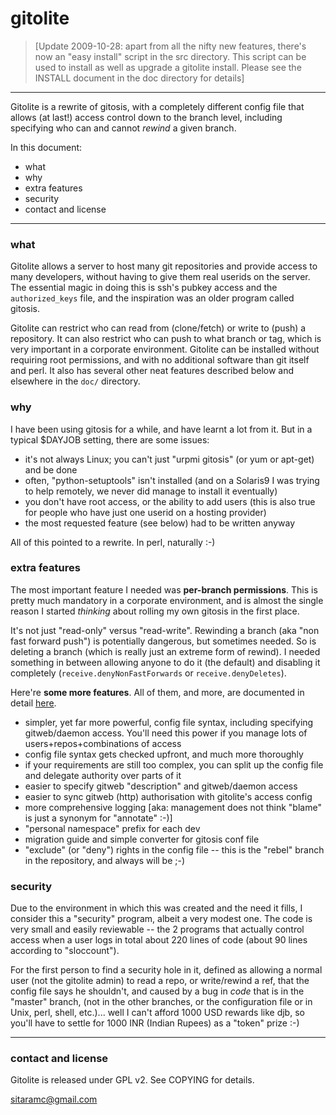 # gitolite

>   [Update 2009-10-28: apart from all the nifty new features, there's now an
>   "easy install" script in the src directory.  This script can be used to
>   install as well as upgrade a gitolite install.  Please see the INSTALL
>   document in the doc directory for details]

----

Gitolite is a rewrite of gitosis, with a completely different config file that
allows (at last!) access control down to the branch level, including
specifying who can and cannot *rewind* a given branch.

In this document:

  * what
  * why
  * extra features
  * security
  * contact and license

----

### what

Gitolite allows a server to host many git repositories and provide access to
many developers, without having to give them real userids on the server.  The
essential magic in doing this is ssh's pubkey access and the `authorized_keys`
file, and the inspiration was an older program called gitosis.

Gitolite can restrict who can read from (clone/fetch) or write to (push) a
repository.  It can also restrict who can push to what branch or tag, which is
very important in a corporate environment.  Gitolite can be installed without
requiring root permissions, and with no additional software than git itself
and perl.  It also has several other neat features described below and
elsewhere in the `doc/` directory.

### why

I have been using gitosis for a while, and have learnt a lot from it.  But in
a typical $DAYJOB setting, there are some issues:

  * it's not always Linux; you can't just "urpmi gitosis" (or yum or apt-get)
    and be done
  * often, "python-setuptools" isn't installed (and on a Solaris9 I was trying
    to help remotely, we never did manage to install it eventually)
  * you don't have root access, or the ability to add users (this is also true
    for people who have just one userid on a hosting provider)
  * the most requested feature (see below) had to be written anyway

All of this pointed to a rewrite.  In perl, naturally :-)

### extra features

The most important feature I needed was **per-branch permissions**.  This is
pretty much mandatory in a corporate environment, and is almost the single
reason I started *thinking* about rolling my own gitosis in the first place.

It's not just "read-only" versus "read-write".  Rewinding a branch (aka "non
fast forward push") is potentially dangerous, but sometimes needed.  So is
deleting a branch (which is really just an extreme form of rewind).  I needed
something in between allowing anyone to do it (the default) and disabling it
completely (`receive.denyNonFastForwards` or `receive.denyDeletes`).

Here're **some more features**.  All of them, and more, are documented in
detail [here][gsdiff].

[gsdiff]: http://github.com/sitaramc/gitolite/blob/pu/doc/3-faq-tips-etc.mkd#diff

  * simpler, yet far more powerful, config file syntax, including specifying
    gitweb/daemon access.  You'll need this power if you manage lots of
    users+repos+combinations of access
  * config file syntax gets checked upfront, and much more thoroughly
  * if your requirements are still too complex, you can split up the config
    file and delegate authority over parts of it
  * easier to specify gitweb "description" and gitweb/daemon access
  * easier to sync gitweb (http) authorisation with gitolite's access config
  * more comprehensive logging [aka: management does not think "blame" is just
    a synonym for "annotate" :-)]
  * "personal namespace" prefix for each dev
  * migration guide and simple converter for gitosis conf file
  * "exclude" (or "deny") rights in the config file -- this is the "rebel"
    branch in the repository, and always will be ;-)

### security

Due to the environment in which this was created and the need it fills, I
consider this a "security" program, albeit a very modest one.  The code is
very small and easily reviewable -- the 2 programs that actually control
access when a user logs in total about 220 lines of code (about 90 lines
according to "sloccount").

For the first person to find a security hole in it, defined as allowing a
normal user (not the gitolite admin) to read a repo, or write/rewind a ref,
that the config file says he shouldn't, and caused by a bug in *code* that is
in the "master" branch, (not in the other branches, or the configuration file
or in Unix, perl, shell, etc.)...  well I can't afford 1000 USD rewards like
djb, so you'll have to settle for 1000 INR (Indian Rupees) as a "token" prize
:-)

----

### contact and license

Gitolite is released under GPL v2.  See COPYING for details.

sitaramc@gmail.com
